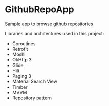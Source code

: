 # GithubRepoApp
Sample app to browse github repositories

Libraries and architectures used in this project:

- Coroutines
- Retrofit
- Moshi
- OkHttp 3
- Glide
- Hilt
- Paging 3
- Material Search View
- Timber
- MVVM
- Repository pattern

